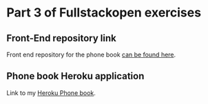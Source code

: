 # Part 3 of Fullstackopen exercises


## Front-End repository link

Front end repository for the phone book [can be found here](https://github.com/didzis1/fullstackopen_excercises/tree/main/osa3).


## Phone book Heroku application

Link to my [Heroku Phone book](https://dry-lake-96881.herokuapp.com/).
